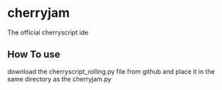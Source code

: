 # cherryjam
The official cherryscript ide
## How To use

download the cherryscript_rolling.py file from github and place it in the same directory as the cherryjam.py
